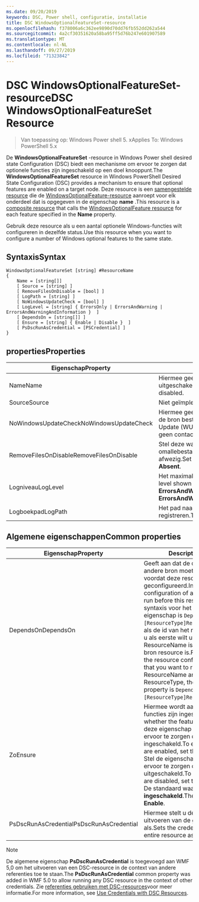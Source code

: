 ```yaml
---
ms.date: 09/20/2019
keywords: DSC, Power shell, configuratie, installatie
title: DSC WindowsOptionalFeatureSet-resource
ms.openlocfilehash: f378006a6c362ee9890d70dd76fb552dd262a544
ms.sourcegitcommit: 4a2cf30351620a58ba95ff5d76b247e601907589
ms.translationtype: MT
ms.contentlocale: nl-NL
ms.lasthandoff: 09/27/2019
ms.locfileid: "71323842"
---
```

# <a name="dsc-windowsoptionalfeatureset-resource"></a><span data-ttu-id="274db-103">DSC WindowsOptionalFeatureSet-resource</span><span class="sxs-lookup"><span data-stu-id="274db-103">DSC WindowsOptionalFeatureSet Resource</span></span>

> <span data-ttu-id="274db-104">Van toepassing op: Windows Power shell 5. x</span><span class="sxs-lookup"><span data-stu-id="274db-104">Applies To: Windows PowerShell 5.x</span></span>

<span data-ttu-id="274db-105">De **WindowsOptionalFeatureSet** -resource in Windows Power shell desired state Configuration (DSC) biedt een mechanisme om ervoor te zorgen dat optionele functies zijn ingeschakeld op een doel knooppunt.</span><span class="sxs-lookup"><span data-stu-id="274db-105">The **WindowsOptionalFeatureSet** resource in Windows PowerShell Desired State Configuration (DSC) provides a mechanism to ensure that optional features are enabled on a target node.</span></span> <span data-ttu-id="274db-106">Deze resource is een [samengestelde resource](../../../resources/authoringResourceComposite.md) die de [WindowsOptionalFeature-resource](windowsOptionalFeatureResource.md) aanroept voor elk onderdeel dat is opgegeven in de eigenschap **name** .</span><span class="sxs-lookup"><span data-stu-id="274db-106">This resource is a [composite resource](../../../resources/authoringResourceComposite.md) that calls the [WindowsOptionalFeature resource](windowsOptionalFeatureResource.md) for each feature specified in the **Name** property.</span></span>

<span data-ttu-id="274db-107">Gebruik deze resource als u een aantal optionele Windows-functies wilt configureren in dezelfde status.</span><span class="sxs-lookup"><span data-stu-id="274db-107">Use this resource when you want to configure a number of Windows optional features to the same state.</span></span>

## <a name="syntax"></a><span data-ttu-id="274db-108">Syntaxis</span><span class="sxs-lookup"><span data-stu-id="274db-108">Syntax</span></span>

```Syntax
WindowsOptionalFeatureSet [string] #ResourceName
{
    Name = [string[]]
    [ Source = [string] ]
    [ RemoveFilesOnDisable = [bool] ]
    [ LogPath = [string] ]
    [ NoWindowsUpdateCheck = [bool] ]
    [ LogLevel = [string] { ErrorsOnly | ErrorsAndWarning | ErrorsAndWarningAndInformation }  ]
    [ DependsOn = [string[]] ]
    [ Ensure = [string] { Enable | Disable }  ]
    [ PsDscRunAsCredential = [PSCredential] ]
}
```

## <a name="properties"></a><span data-ttu-id="274db-109">properties</span><span class="sxs-lookup"><span data-stu-id="274db-109">Properties</span></span>

|<span data-ttu-id="274db-110">Eigenschap</span><span class="sxs-lookup"><span data-stu-id="274db-110">Property</span></span> |<span data-ttu-id="274db-111">Description</span><span class="sxs-lookup"><span data-stu-id="274db-111">Description</span></span> |
|---|---|
|<span data-ttu-id="274db-112">Name</span><span class="sxs-lookup"><span data-stu-id="274db-112">Name</span></span> |<span data-ttu-id="274db-113">Hiermee geeft u de naam op van de functies die u wilt inschakelen, worden in-of uitgeschakeld.</span><span class="sxs-lookup"><span data-stu-id="274db-113">Indicates the name of the features that you want to ensure are enabled or disabled.</span></span> |
|<span data-ttu-id="274db-114">Source</span><span class="sxs-lookup"><span data-stu-id="274db-114">Source</span></span> |<span data-ttu-id="274db-115">Niet geïmplementeerd.</span><span class="sxs-lookup"><span data-stu-id="274db-115">Not implemented.</span></span> |
|<span data-ttu-id="274db-116">NoWindowsUpdateCheck</span><span class="sxs-lookup"><span data-stu-id="274db-116">NoWindowsUpdateCheck</span></span> |<span data-ttu-id="274db-117">Hiermee geeft u op of DISM-contact personen Windows Update (WU) bij het zoeken naar de bron bestanden om functies in te scha kelen.</span><span class="sxs-lookup"><span data-stu-id="274db-117">Specifies whether DISM contacts Windows Update (WU) when searching for the source files to enable features.</span></span> <span data-ttu-id="274db-118">Als `$true`kan DISM geen contact opnemen met Wu.</span><span class="sxs-lookup"><span data-stu-id="274db-118">If `$true`, DISM does not contact WU.</span></span> |
|<span data-ttu-id="274db-119">RemoveFilesOnDisable</span><span class="sxs-lookup"><span data-stu-id="274db-119">RemoveFilesOnDisable</span></span> |<span data-ttu-id="274db-120">Stel deze waarde in omallebestandenteverwijderendiezijngekoppeldaandefunctieswanneerhetisingesteldop`$true` afwezig.</span><span class="sxs-lookup"><span data-stu-id="274db-120">Set to `$true` to remove all files associated with the features when **Ensure** is set to **Absent**.</span></span> |
|<span data-ttu-id="274db-121">Logniveau</span><span class="sxs-lookup"><span data-stu-id="274db-121">LogLevel</span></span> |<span data-ttu-id="274db-122">Het maximale uitvoer niveau dat wordt weer gegeven in de logboeken.</span><span class="sxs-lookup"><span data-stu-id="274db-122">The maximum output level shown in the logs.</span></span> <span data-ttu-id="274db-123">De geaccepteerde waarden zijn: **ErrorsOnly**, **ErrorsAndWarning**en **ErrorsAndWarningAndInformation**.</span><span class="sxs-lookup"><span data-stu-id="274db-123">The accepted values are: **ErrorsOnly**, **ErrorsAndWarning**, and **ErrorsAndWarningAndInformation**.</span></span> |
|<span data-ttu-id="274db-124">Logboekpad</span><span class="sxs-lookup"><span data-stu-id="274db-124">LogPath</span></span> |<span data-ttu-id="274db-125">Het pad naar een logboek bestand waar de resource provider de bewerking moet registreren.</span><span class="sxs-lookup"><span data-stu-id="274db-125">The path to a log file where you want the resource provider to log the operation.</span></span> |

## <a name="common-properties"></a><span data-ttu-id="274db-126">Algemene eigenschappen</span><span class="sxs-lookup"><span data-stu-id="274db-126">Common properties</span></span>

|<span data-ttu-id="274db-127">Eigenschap</span><span class="sxs-lookup"><span data-stu-id="274db-127">Property</span></span> |<span data-ttu-id="274db-128">Description</span><span class="sxs-lookup"><span data-stu-id="274db-128">Description</span></span> |
|---|---|
|<span data-ttu-id="274db-129">DependsOn</span><span class="sxs-lookup"><span data-stu-id="274db-129">DependsOn</span></span> |<span data-ttu-id="274db-130">Geeft aan dat de configuratie van een andere bron moet worden uitgevoerd voordat deze resource wordt geconfigureerd.</span><span class="sxs-lookup"><span data-stu-id="274db-130">Indicates that the configuration of another resource must run before this resource is configured.</span></span> <span data-ttu-id="274db-131">De syntaxis voor het gebruik van deze eigenschap is `DependsOn = "[ResourceType]ResourceName"`bijvoorbeeld als de id van het resource-script blok dat u als eerste wilt uitvoeren, de naam ResourceName is en het type van de bron resource is.</span><span class="sxs-lookup"><span data-stu-id="274db-131">For example, if the ID of the resource configuration script block that you want to run first is ResourceName and its type is ResourceType, the syntax for using this property is `DependsOn = "[ResourceType]ResourceName"`.</span></span> |
|<span data-ttu-id="274db-132">Zo</span><span class="sxs-lookup"><span data-stu-id="274db-132">Ensure</span></span> |<span data-ttu-id="274db-133">Hiermee wordt aangegeven of de functies zijn ingeschakeld.</span><span class="sxs-lookup"><span data-stu-id="274db-133">Specifies whether the features are enabled.</span></span> <span data-ttu-id="274db-134">Stel deze eigenschap in op **inschakelen**om ervoor te zorgen dat de functies zijn ingeschakeld.</span><span class="sxs-lookup"><span data-stu-id="274db-134">To ensure that the features are enabled, set this property to **Enable**.</span></span> <span data-ttu-id="274db-135">Stel de eigenschap in op **uitschakelen**om ervoor te zorgen dat de functies zijn uitgeschakeld.</span><span class="sxs-lookup"><span data-stu-id="274db-135">To ensure that the features are disabled, set the property to **Disable**.</span></span> <span data-ttu-id="274db-136">De standaard waarde is **ingeschakeld**.</span><span class="sxs-lookup"><span data-stu-id="274db-136">The default value is **Enable**.</span></span> |
|<span data-ttu-id="274db-137">PsDscRunAsCredential</span><span class="sxs-lookup"><span data-stu-id="274db-137">PsDscRunAsCredential</span></span> |<span data-ttu-id="274db-138">Hiermee stelt u de referentie in voor het uitvoeren van de gehele resource als.</span><span class="sxs-lookup"><span data-stu-id="274db-138">Sets the credential for running the entire resource as.</span></span> |

> [!NOTE]
> <span data-ttu-id="274db-139">De algemene eigenschap **PsDscRunAsCredential** is toegevoegd aan WMF 5,0 om het uitvoeren van een DSC-resource in de context van andere referenties toe te staan.</span><span class="sxs-lookup"><span data-stu-id="274db-139">The **PsDscRunAsCredential** common property was added in WMF 5.0 to allow running any DSC resource in the context of other credentials.</span></span> <span data-ttu-id="274db-140">Zie [referenties gebruiken met DSC-resources](../../../configurations/runasuser.md)voor meer informatie.</span><span class="sxs-lookup"><span data-stu-id="274db-140">For more information, see [Use Credentials with DSC Resources](../../../configurations/runasuser.md).</span></span>